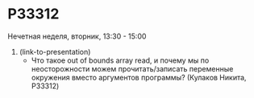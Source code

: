 # P33312

Нечетная неделя, вторник, 13:30 - 15:00

1.  (link-to-presentation)
    - Что такое out of bounds array read, и почему мы по неосторожности можем прочитать/записать переменные окружения вместо аргументов программы? (Кулаков Никита, P33312)
